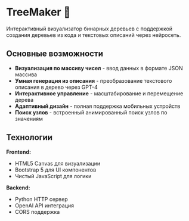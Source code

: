 # TreeMaker 🌳

Интерактивный визуализатор бинарных деревьев с поддержкой создания деревьев из кода и текстовых описаний через нейросеть.

## Основные возможности

- **Визуализация по массиву чисел** - ввод данных в формате JSON массива
- **Умная генерация из описания** - преобразование текстового описания в дерево через GPT-4
- **Интерактивное управление** - масштабирование и перемещение дерева
- **Адаптивный дизайн** - полная поддержка мобильных устройств
- **Поиск узлов** - встроенный анимированный поиск узлов по значениям

## Технологии

**Frontend:**
- HTML5 Canvas для визуализации
- Bootstrap 5 для UI компонентов
- Чистый JavaScript для логики

**Backend:**
- Python HTTP сервер
- OpenAI API интеграция
- CORS поддержка